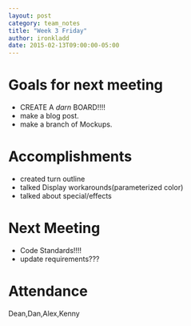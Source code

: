 ```yaml
---
layout: post
category: team_notes
title: "Week 3 Friday"
author: ironkladd
date: 2015-02-13T09:00:00-05:00
---
```


# Goals for next meeting
- CREATE A *darn* BOARD!!!!
- make a blog post.
- make a branch of Mockups.


# Accomplishments

- created turn outline
- talked Display workarounds(parameterized color)
- talked about special/effects

# Next Meeting
  - Code Standards!!!!
  - update requirements???


# Attendance

Dean,Dan,Alex,Kenny
